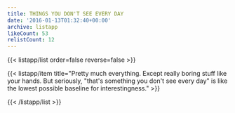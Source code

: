 ```yaml
---
title: THINGS YOU DON'T SEE EVERY DAY
date: '2016-01-13T01:32:40+00:00'
archive: listapp
likeCount: 53
relistCount: 12
---
```


<!--more-->

{{< listapp/list order=false reverse=false >}}

   {{< listapp/item title="Pretty much everything. Except really boring stuff like your hands. But seriously, \"that's something you don't see every day\" is like the lowest possible baseline for interestingness." >}}

{{< /listapp/list >}}

